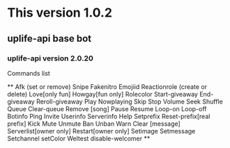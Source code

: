 # This version 1.0.2 

## uplife-api base bot

### uplife-api version 2.0.20

Commands list

**
Afk (set or remove)
Snipe
Fakenitro
Emojiid
Reactionrole (create or delete)
Love[only fun]
Howgay[fun only]
Rolecolor
Start-giveaway
End-giveaway
Reroll-giveaway
Play
Nowplaying
Skip
Stop
Volume
Seek
Shuffle
Queue
Clear-queue
Remove [song]
Pause
Resume
Loop-on
Loop-off
Botinfo
Ping
Invite
Userinfo
Serverinfo
Help
Setprefix
Reset-prefix[real prefix]
Kick
Mute
Unmute
Ban
Unban
Warn
Clear [message]
Serverlist[owner only]
Restart[owner only]
Setimage
Setmessage
Setchannel
setColor
Weltest
disable-welcomer
**
